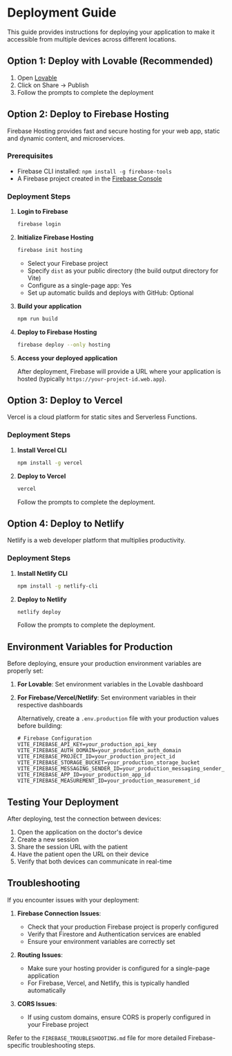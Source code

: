 # Deployment Guide

This guide provides instructions for deploying your application to make it accessible from multiple devices across different locations.

## Option 1: Deploy with Lovable (Recommended)

1. Open [Lovable](https://lovable.dev/projects/c6903214-63fe-485e-9746-5fa5546f6fd5)
2. Click on Share -> Publish
3. Follow the prompts to complete the deployment

## Option 2: Deploy to Firebase Hosting

Firebase Hosting provides fast and secure hosting for your web app, static and dynamic content, and microservices.

### Prerequisites

- Firebase CLI installed: `npm install -g firebase-tools`
- A Firebase project created in the [Firebase Console](https://console.firebase.google.com/)

### Deployment Steps

1. **Login to Firebase**

   ```sh
   firebase login
   ```

2. **Initialize Firebase Hosting**

   ```sh
   firebase init hosting
   ```

   - Select your Firebase project
   - Specify `dist` as your public directory (the build output directory for Vite)
   - Configure as a single-page app: Yes
   - Set up automatic builds and deploys with GitHub: Optional

3. **Build your application**

   ```sh
   npm run build
   ```

4. **Deploy to Firebase Hosting**

   ```sh
   firebase deploy --only hosting
   ```

5. **Access your deployed application**

   After deployment, Firebase will provide a URL where your application is hosted (typically `https://your-project-id.web.app`).

## Option 3: Deploy to Vercel

Vercel is a cloud platform for static sites and Serverless Functions.

### Deployment Steps

1. **Install Vercel CLI**

   ```sh
   npm install -g vercel
   ```

2. **Deploy to Vercel**

   ```sh
   vercel
   ```

   Follow the prompts to complete the deployment.

## Option 4: Deploy to Netlify

Netlify is a web developer platform that multiplies productivity.

### Deployment Steps

1. **Install Netlify CLI**

   ```sh
   npm install -g netlify-cli
   ```

2. **Deploy to Netlify**

   ```sh
   netlify deploy
   ```

   Follow the prompts to complete the deployment.

## Environment Variables for Production

Before deploying, ensure your production environment variables are properly set:

1. **For Lovable**: Set environment variables in the Lovable dashboard

2. **For Firebase/Vercel/Netlify**: Set environment variables in their respective dashboards

   Alternatively, create a `.env.production` file with your production values before building:

   ```
   # Firebase Configuration
   VITE_FIREBASE_API_KEY=your_production_api_key
   VITE_FIREBASE_AUTH_DOMAIN=your_production_auth_domain
   VITE_FIREBASE_PROJECT_ID=your_production_project_id
   VITE_FIREBASE_STORAGE_BUCKET=your_production_storage_bucket
   VITE_FIREBASE_MESSAGING_SENDER_ID=your_production_messaging_sender_id
   VITE_FIREBASE_APP_ID=your_production_app_id
   VITE_FIREBASE_MEASUREMENT_ID=your_production_measurement_id
   ```

## Testing Your Deployment

After deploying, test the connection between devices:

1. Open the application on the doctor's device
2. Create a new session
3. Share the session URL with the patient
4. Have the patient open the URL on their device
5. Verify that both devices can communicate in real-time

## Troubleshooting

If you encounter issues with your deployment:

1. **Firebase Connection Issues**:
   - Check that your production Firebase project is properly configured
   - Verify that Firestore and Authentication services are enabled
   - Ensure your environment variables are correctly set

2. **Routing Issues**:
   - Make sure your hosting provider is configured for a single-page application
   - For Firebase, Vercel, and Netlify, this is typically handled automatically

3. **CORS Issues**:
   - If using custom domains, ensure CORS is properly configured in your Firebase project

Refer to the `FIREBASE_TROUBLESHOOTING.md` file for more detailed Firebase-specific troubleshooting steps.